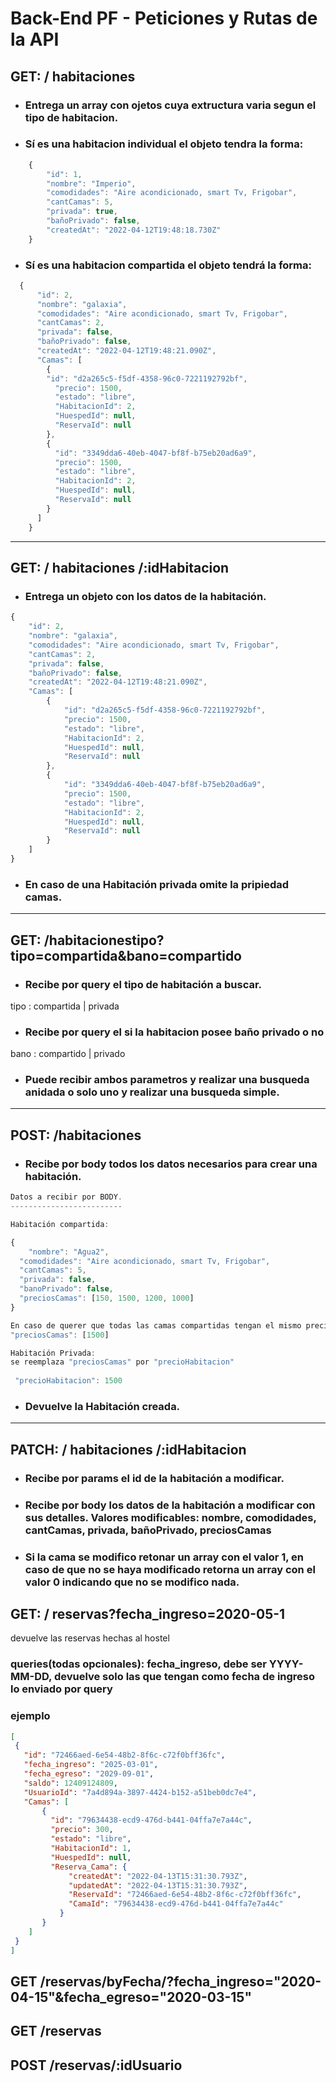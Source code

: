 # Back-End PF - Peticiones y Rutas de la API

## GET:  / habitaciones
- ### Entrega un array con ojetos cuya extructura varia segun el tipo de habitacion.
- ### Sí es una habitacion individual el objeto tendra la forma:
```javascript
    {
		"id": 1, 
		"nombre": "Imperio",
		"comodidades": "Aire acondicionado, smart Tv, Frigobar",
		"cantCamas": 5,
		"privada": true,
		"bañoPrivado": false,
		"createdAt": "2022-04-12T19:48:18.730Z" 
	}
```
- ### Sí es una habitacion compartida el objeto tendrá la forma:
```javascript
  {
      "id": 2,
      "nombre": "galaxia",
      "comodidades": "Aire acondicionado, smart Tv, Frigobar",
      "cantCamas": 2,
      "privada": false,
      "bañoPrivado": false,
      "createdAt": "2022-04-12T19:48:21.090Z",
      "Camas": [
        {
        "id": "d2a265c5-f5df-4358-96c0-7221192792bf",
          "precio": 1500,
          "estado": "libre",
          "HabitacionId": 2,
          "HuespedId": null,
          "ReservaId": null
        },
        {
          "id": "3349dda6-40eb-4047-bf8f-b75eb20ad6a9",
          "precio": 1500,
          "estado": "libre",
          "HabitacionId": 2,
          "HuespedId": null,
          "ReservaId": null
        }
      ]
    }
```
---
## GET:  / habitaciones /:idHabitacion
- ### Entrega un objeto con los datos de la habitación.
```javascript
{
	"id": 2,
	"nombre": "galaxia",
	"comodidades": "Aire acondicionado, smart Tv, Frigobar",
	"cantCamas": 2,
	"privada": false,
	"bañoPrivado": false,
	"createdAt": "2022-04-12T19:48:21.090Z",
	"Camas": [
		{
			"id": "d2a265c5-f5df-4358-96c0-7221192792bf",
			"precio": 1500,
			"estado": "libre",
			"HabitacionId": 2,
			"HuespedId": null,
			"ReservaId": null
		},
		{
			"id": "3349dda6-40eb-4047-bf8f-b75eb20ad6a9",
			"precio": 1500,
			"estado": "libre",
			"HabitacionId": 2,
			"HuespedId": null,
			"ReservaId": null
		}
	]
}
```
- ### En caso de una Habitación privada omite la pripiedad camas.
---
## GET: /habitacionestipo?tipo=compartida&bano=compartido
- ### Recibe por query el tipo de habitación a buscar.
tipo : compartida | privada
- ### Recibe por query el si la habitacion posee baño privado o no
bano : compartido | privado
- ### Puede recibir ambos parametros y realizar una busqueda anidada o solo uno y realizar una busqueda simple.
---
## POST: /habitaciones
- ### Recibe por body todos los datos necesarios para crear una habitación.

```javascript
Datos a recibir por BODY.
-------------------------

Habitación compartida:

{
	"nombre": "Agua2",
  "comodidades": "Aire acondicionado, smart Tv, Frigobar",
  "cantCamas": 5,
  "privada": false,
  "banoPrivado": false,
  "preciosCamas": [150, 1500, 1200, 1000]
}

En caso de querer que todas las camas compartidas tengan el mismo precio 
"preciosCamas": [1500]

Habitación Privada:
se reemplaza "preciosCamas" por "precioHabitacion"
 
 "precioHabitacion": 1500
```

- ### Devuelve la Habitación creada.
---
## PATCH:  / habitaciones /:idHabitacion
- ### Recibe por params el id de la habitación a modificar.
- ### Recibe por body los datos de la habitación a modificar con sus detalles. Valores modificables: nombre, comodidades, cantCamas, privada, bañoPrivado, preciosCamas
- ### Si la cama se modifico retonar un array con el valor 1, en caso de que no se haya modificado retorna un array con el valor 0 indicando que no se modifico nada.

## GET:  / reservas?fecha_ingreso=2020-05-1
 devuelve las reservas hechas al hostel
 ### queries(todas opcionales): fecha_ingreso, debe ser YYYY-MM-DD, devuelve solo las que tengan como fecha de ingreso lo enviado por query
 ### ejemplo
 ```json
 [
  {
    "id": "72466aed-6e54-48b2-8f6c-c72f0bff36fc",
    "fecha_ingreso": "2025-03-01",
    "fecha_egreso": "2029-09-01",
    "saldo": 12409124809,
    "UsuarioId": "7a4d894a-3897-4424-b152-a51beb0dc7e4",
    "Camas": [
        {
          "id": "79634438-ecd9-476d-b441-04ffa7e7a44c",
          "precio": 300,
          "estado": "libre",
          "HabitacionId": 1,
          "HuespedId": null,
          "Reserva_Cama": {
              "createdAt": "2022-04-13T15:31:30.793Z",
              "updatedAt": "2022-04-13T15:31:30.793Z",
              "ReservaId": "72466aed-6e54-48b2-8f6c-c72f0bff36fc",
              "CamaId": "79634438-ecd9-476d-b441-04ffa7e7a44c"
            }
        }
     ]
  }
]
 ```
## GET /reservas/byFecha/?fecha_ingreso="2020-04-15"&fecha_egreso="2020-03-15"

## GET /reservas

## POST /reservas/:idUsuario